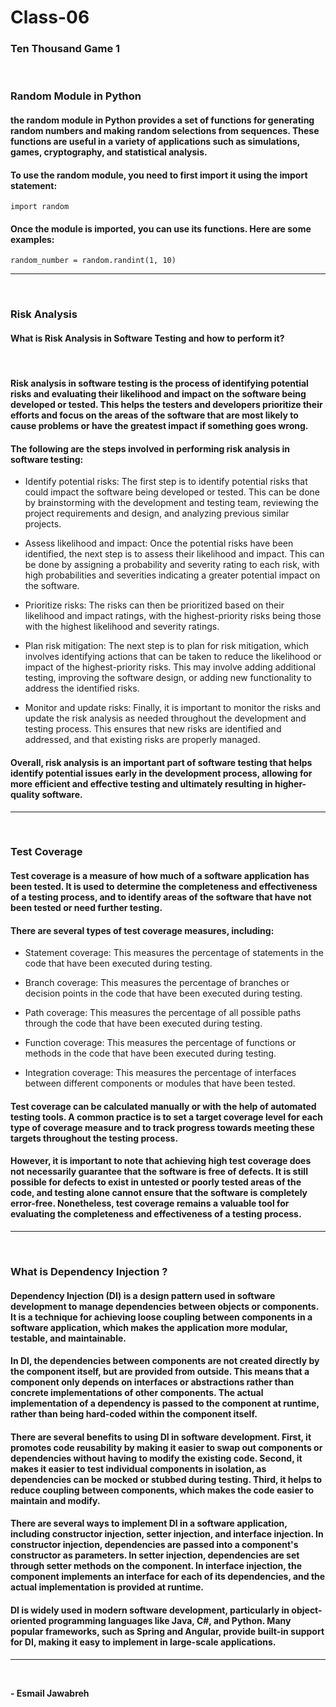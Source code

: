 # Class-06

### Ten Thousand Game 1
<br>

### Random Module in Python

#### the random module in Python provides a set of functions for generating random numbers and making random selections from sequences. These functions are useful in a variety of applications such as simulations, games, cryptography, and statistical analysis.

#### To use the random module, you need to first import it using the import statement:
```
import random
```

#### Once the module is imported, you can use its functions. Here are some examples: 
```
random_number = random.randint(1, 10)
```

---
<br>

###  Risk Analysis 

#### What is Risk Analysis in Software Testing and how to perform it?
<br>

#### Risk analysis in software testing is the process of identifying potential risks and evaluating their likelihood and impact on the software being developed or tested. This helps the testers and developers prioritize their efforts and focus on the areas of the software that are most likely to cause problems or have the greatest impact if something goes wrong.

#### The following are the steps involved in performing risk analysis in software testing:

- Identify potential risks: The first step is to identify potential risks that could impact the software being developed or tested. This can be done by brainstorming with the development and testing team, reviewing the project requirements and design, and analyzing previous similar projects.

- Assess likelihood and impact: Once the potential risks have been identified, the next step is to assess their likelihood and impact. This can be done by assigning a probability and severity rating to each risk, with high probabilities and severities indicating a greater potential impact on the software.

- Prioritize risks: The risks can then be prioritized based on their likelihood and impact ratings, with the highest-priority risks being those with the highest likelihood and severity ratings.

- Plan risk mitigation: The next step is to plan for risk mitigation, which involves identifying actions that can be taken to reduce the likelihood or impact of the highest-priority risks. This may involve adding additional testing, improving the software design, or adding new functionality to address the identified risks.

- Monitor and update risks: Finally, it is important to monitor the risks and update the risk analysis as needed throughout the development and testing process. This ensures that new risks are identified and addressed, and that existing risks are properly managed.

#### Overall, risk analysis is an important part of software testing that helps identify potential issues early in the development process, allowing for more efficient and effective testing and ultimately resulting in higher-quality software.
---
<br>

### Test Coverage

#### Test coverage is a measure of how much of a software application has been tested. It is used to determine the completeness and effectiveness of a testing process, and to identify areas of the software that have not been tested or need further testing.

#### There are several types of test coverage measures, including:

- Statement coverage: This measures the percentage of statements in the code that have been executed during testing.

- Branch coverage: This measures the percentage of branches or decision points in the code that have been executed during testing.

- Path coverage: This measures the percentage of all possible paths through the code that have been executed during testing.

- Function coverage: This measures the percentage of functions or methods in the code that have been executed during testing.

- Integration coverage: This measures the percentage of interfaces between different components or modules that have been tested.

#### Test coverage can be calculated manually or with the help of automated testing tools. A common practice is to set a target coverage level for each type of coverage measure and to track progress towards meeting these targets throughout the testing process.

#### However, it is important to note that achieving high test coverage does not necessarily guarantee that the software is free of defects. It is still possible for defects to exist in untested or poorly tested areas of the code, and testing alone cannot ensure that the software is completely error-free. Nonetheless, test coverage remains a valuable tool for evaluating the completeness and effectiveness of a testing process.

---
<br>

### What is Dependency Injection ?

#### Dependency Injection (DI) is a design pattern used in software development to manage dependencies between objects or components. It is a technique for achieving loose coupling between components in a software application, which makes the application more modular, testable, and maintainable.

#### In DI, the dependencies between components are not created directly by the component itself, but are provided from outside. This means that a component only depends on interfaces or abstractions rather than concrete implementations of other components. The actual implementation of a dependency is passed to the component at runtime, rather than being hard-coded within the component itself.

#### There are several benefits to using DI in software development. First, it promotes code reusability by making it easier to swap out components or dependencies without having to modify the existing code. Second, it makes it easier to test individual components in isolation, as dependencies can be mocked or stubbed during testing. Third, it helps to reduce coupling between components, which makes the code easier to maintain and modify.

#### There are several ways to implement DI in a software application, including constructor injection, setter injection, and interface injection. In constructor injection, dependencies are passed into a component's constructor as parameters. In setter injection, dependencies are set through setter methods on the component. In interface injection, the component implements an interface for each of its dependencies, and the actual implementation is provided at runtime.

#### DI is widely used in modern software development, particularly in object-oriented programming languages like Java, C#, and Python. Many popular frameworks, such as Spring and Angular, provide built-in support for DI, making it easy to implement in large-scale applications.

---
<br>

**- Esmail Jawabreh**